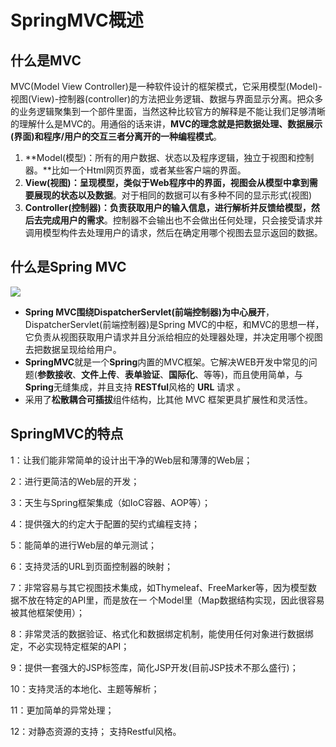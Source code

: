 # SpringMVC概述

## 什么是MVC

 MVC(Model View Controller)是一种软件设计的框架模式，它采用模型(Model)-视图(View)-控制器(controller)的方法把业务逻辑、数据与界面显示分离。把众多的业务逻辑聚集到一个部件里面，当然这种比较官方的解释是不能让我们足够清晰的理解什么是MVC的。用通俗的话来讲，**MVC的理念就是把数据处理、数据展示(界面)和程序/用户的交互三者分离开的一种编程模式**。

1. **Model(模型)：所有的用户数据、状态以及程序逻辑，独立于视图和控制器。**比如一个Html网页界面，或者某些客户端的界面。
2. **View(视图)：呈现模型，类似于Web程序中的界面，视图会从模型中拿到需要展现的状态以及数据**。对于相同的数据可以有多种不同的显示形式(视图)
3. **Controller(控制器)：负责获取用户的输入信息，进行解析并反馈给模型，然后去完成用户的需求**。控制器不会输出也不会做出任何处理，只会接受请求并调用模型构件去处理用户的请求，然后在确定用哪个视图去显示返回的数据。

## **什么是Spring MVC**

![](https://gitee.com/zt888/zcq-pic-manage/raw/master/springmvc/Springframework.png)

- **Spring MVC围绕DispatcherServlet(前端控制器)为中心展开**，DispatcherServlet(前端控制器)是Spring MVC的中枢，和MVC的思想一样，它负责从视图获取用户请求并且分派给相应的处理器处理，并决定用哪个视图去把数据呈现给给用户。
- **SpringMVC**就是一个**Spring**内置的MVC框架。它解决WEB开发中常见的问题(**参数接收**、**文件上传**、**表单验证**、**国际化**、等等)，而且使用简单，与**Spring**无缝集成，并且支持 **RESTful**风格的 **URL** 请求 。
- 采用了**松散耦合可插拔**组件结构，比其他 MVC 框架更具扩展性和灵活性。

## SpringMVC的特点

1：让我们能非常简单的设计出干净的Web层和薄薄的Web层；

2：进行更简洁的Web层的开发；

3：天生与Spring框架集成（如IoC容器、AOP等）；

4：提供强大的约定大于配置的契约式编程支持；

5：能简单的进行Web层的单元测试；

6：支持灵活的URL到页面控制器的映射；

7：非常容易与其它视图技术集成，如Thymeleaf、FreeMarker等，因为模型数据不放在特定的API里，而是放在一 个Model里（Map数据结构实现，因此很容易被其他框架使用）；

8：非常灵活的数据验证、格式化和数据绑定机制，能使用任何对象进行数据绑定，不必实现特定框架的API；

9：提供一套强大的JSP标签库，简化JSP开发(目前JSP技术不那么盛行)；

10：支持灵活的本地化、主题等解析；

11：更加简单的异常处理；

12：对静态资源的支持； 支持Restful风格。